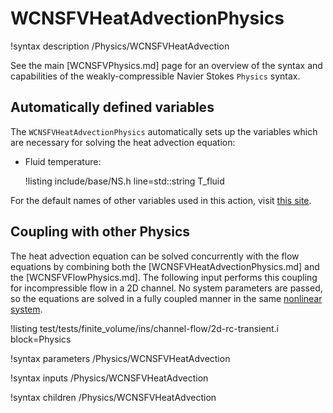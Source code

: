 # WCNSFVHeatAdvectionPhysics

!syntax description /Physics/WCNSFVHeatAdvection

See the main [WCNSFVPhysics.md] page for an overview of the syntax and capabilities of the
weakly-compressible Navier Stokes `Physics` syntax.

## Automatically defined variables

The `WCNSFVHeatAdvectionPhysics` automatically sets up the variables which are
necessary for solving the heat advection equation:

- Fluid temperature:

  !listing include/base/NS.h line=std::string T_fluid

For the default names of other variables used in this action, visit [this site](include/base/NS.h).


## Coupling with other Physics

The heat advection equation can be solved concurrently with the flow equations by combining both the [WCNSFVHeatAdvectionPhysics.md]
and the [WCNSFVFlowPhysics.md].
The following input performs this coupling for incompressible flow in a 2D channel.
No system parameters are passed, so the equations are solved in a fully coupled manner in the same [nonlinear system](systems/NonlinearSystem.md).

!listing test/tests/finite_volume/ins/channel-flow/2d-rc-transient.i block=Physics

!syntax parameters /Physics/WCNSFVHeatAdvection

!syntax inputs /Physics/WCNSFVHeatAdvection

!syntax children /Physics/WCNSFVHeatAdvection

